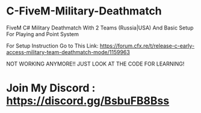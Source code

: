 # C-FiveM-Military-Deathmatch
FiveM C# Military Deathmatch With 2 Teams (Russia|USA) And Basic Setup For Playing and Point System		


For Setup Instruction Go to This Link: https://forum.cfx.re/t/release-c-early-access-military-team-deathmatch-mode/1159963

NOT WORKING ANYMORE!! JUST LOOK AT THE CODE FOR LEARNING!
# Join My Discord : https://discord.gg/BsbuFB8Bss
